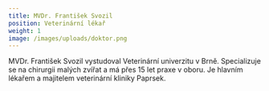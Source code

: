 ```yaml
---
title: MVDr. František Svozil
position: Veterinární lékař
weight: 1
image: /images/uploads/doktor.png
---
```


MVDr. František Svozil vystudoval Veterinární univerzitu v Brně. Specializuje se na chirurgii malých zvířat a má přes 15 let praxe v oboru. Je hlavním lékařem a majitelem veterinární kliniky Paprsek.